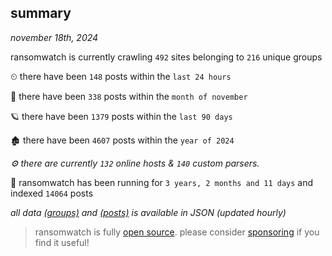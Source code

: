 
## summary
_november 18th, 2024_

ransomwatch is currently crawling `492` sites belonging to `216` unique groups

⏲ there have been `148` posts within the `last 24 hours`

🦈 there have been `338` posts within the `month of november`

🪐 there have been `1379` posts within the `last 90 days`

🏚 there have been `4607` posts within the `year of 2024`

_⚙️ there are currently `132` online hosts & `140` custom parsers._

🦕 ransomwatch has been running for `3 years, 2 months and 11 days` and indexed `14064` posts

_all data  [(groups)](http://ransomwhat.telemetry.ltd/groups) and [(posts)](http://ransomwhat.telemetry.ltd/posts) is available in JSON (updated hourly)_

> ransomwatch is fully [open source](https://github.com/joshhighet/ransomwatch#ransomwatch--). please consider [sponsoring](https://github.com/sponsors/joshhighet) if you find it useful!
